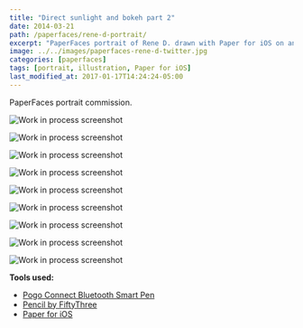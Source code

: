 ```yaml
---
title: "Direct sunlight and bokeh part 2"
date: 2014-03-21
path: /paperfaces/rene-d-portrait/
excerpt: "PaperFaces portrait of Rene D. drawn with Paper for iOS on an iPad."
image: ../../images/paperfaces-rene-d-twitter.jpg
categories: [paperfaces]
tags: [portrait, illustration, Paper for iOS]
last_modified_at: 2017-01-17T14:24:24-05:00
---
```


PaperFaces portrait commission.

![Work in process screenshot](../../images/paperfaces-rene-d-process-1-lg.jpg)

![Work in process screenshot](../../images/paperfaces-rene-d-process-2-lg.jpg)

![Work in process screenshot](../../images/paperfaces-rene-d-process-3-lg.jpg)

![Work in process screenshot](../../images/paperfaces-rene-d-process-4-lg.jpg)

![Work in process screenshot](../../images/paperfaces-rene-d-process-5-lg.jpg)

![Work in process screenshot](../../images/paperfaces-rene-d-process-7-lg.jpg)

![Work in process screenshot](../../images/paperfaces-rene-d-process-8-lg.jpg)

![Work in process screenshot](../../images/paperfaces-rene-d-process-9-lg.jpg)

![Work in process screenshot](../../images/paperfaces-rene-d-process-10-lg.jpg)

**Tools used:**

- [Pogo Connect Bluetooth Smart Pen](https://www.amazon.com/gp/product/B009K448L4/ref=as_li_ss_tl?ie=UTF8&camp=1789&creative=390957&creativeASIN=B009K448L4&linkCode=as2&tag=mademist-20)
- [Pencil by FiftyThree](https://www.amazon.com/FiftyThree-Digital-Stylus-Pencil-iPhone/dp/B01JJBUYR4/ref=as_li_ss_tl?keywords=pencil+53&qid=1550586265&s=gateway&sr=8-3&linkCode=ll1&tag=mademist-20&linkId=0134793cb840affff60f2e45a7f64678&language=en_US)
- [Paper for iOS](https://paper.bywetransfer.com/)
